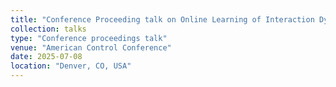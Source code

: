 ```yaml
---
title: "Conference Proceeding talk on Online Learning of Interaction Dynamics with Dual Model Predictive Control for Multi-Agent Systems Using Gaussian Processes"
collection: talks
type: "Conference proceedings talk"
venue: "American Control Conference"
date: 2025-07-08
location: "Denver, CO, USA"
---
```

